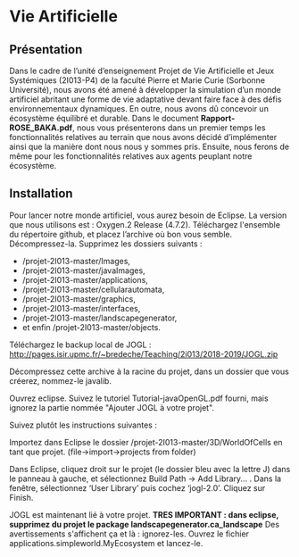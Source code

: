 # Vie Artificielle

## Présentation

Dans le cadre de l’unité d’enseignement Projet de Vie Artificielle et Jeux Systémiques
(2I013-P4) de la faculté Pierre et Marie Curie (Sorbonne Université), nous avons été amené à
développer la simulation d’un monde artificiel abritant une forme de vie adaptative devant faire face
à des défis environnementaux dynamiques. En outre, nous avons dû concevoir un écosystème
équilibré et durable. Dans le document **Rapport-ROSE_BAKA.pdf**, nous vous présenterons dans un premier temps les fonctionnalités relatives au
terrain que nous avons décidé d’implémenter ainsi que la manière dont nous nous y sommes pris.
Ensuite, nous ferons de même pour les fonctionnalités relatives aux agents peuplant notre
écosystème.

## Installation

Pour lancer notre monde artificiel, vous aurez besoin de Eclipse. La version que nous
utilisons est : Oxygen.2 Release (4.7.2).
Téléchargez l'ensemble du répertoire github, et placez l’archive où bon vous semble.
Décompressez-la.
Supprimez les dossiers suivants :
- /projet-2I013-master/Images,
- /projet-2I013-master/javaImages,
- /projet-2I013-master/applications,
- /projet-2I013-master/cellularautomata,
- /projet-2I013-master/graphics,
- /projet-2I013-master/interfaces,
- /projet-2I013-master/landscapegenerator,
- et enfin /projet-2I013-master/objects.

Téléchargez le backup local de JOGL : http://pages.isir.upmc.fr/~bredeche/Teaching/2i013/2018-2019/JOGL.zip

Décompressez cette archive à la racine du projet, dans un dossier que vous créerez, nommez-le
javalib.

Ouvrez eclipse. Suivez le tutoriel Tutorial-javaOpenGL.pdf fourni, mais ignorez la partie nommée
"Ajouter JOGL à votre projet".

Suivez plutôt les instructions suivantes :

Importez dans Eclipse le dossier /projet-2I013-master/3D/WorldOfCells en tant que projet. (file->import->projects from folder)

Dans Eclipse, cliquez droit sur le projet (le dossier bleu avec la lettre J) dans le panneau à gauche, et
sélectionnez Build Path -> Add Library... . Dans la fenêtre, sélectionnez ‘User Library’ puis cochez
‘jogl-2.0’. Cliquez sur Finish.

JOGL est maintenant lié à votre projet.
**TRES IMPORTANT : dans eclipse, supprimez du projet le package
landscapegenerator.ca_landscape**
Des avertissements s'affichent ça et là : ignorez-les.
Ouvrez le fichier applications.simpleworld.MyEcosystem
et lancez-le.
